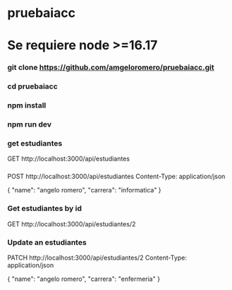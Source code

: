 # pruebaiacc
# Se requiere node >=16.17
### git clone https://github.com/amgeloromero/pruebaiacc.git

### cd pruebaiacc

### npm install

### npm run dev




### get estudiantes
GET http://localhost:3000/api/estudiantes

###
POST http://localhost:3000/api/estudiantes
Content-Type: application/json

{
  "name": "angelo romero",
  "carrera": "informatica"
}

### Get estudiantes by id
GET http://localhost:3000/api/estudiantes/2

### Update an estudiantes
PATCH http://localhost:3000/api/estudiantes/2
Content-Type: application/json

{
  "name": "angelo romero",
  "carrera": "enfermeria"
}
